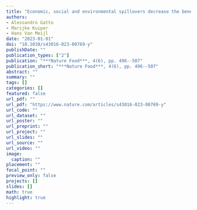 ```yaml
---
title: "Economic, social and environmental spillovers decrease the benefits of a global dietary shift"
authors: 
- Alessandro Gatto
- Marijke Kuiper
- Hans Van Meijl
date: "2023-01-01"
doi: "10.1038/s43016-023-00769-y"
publishDate: ""
publication_types: ["2"]
publication: "***Nature Food***, 4(6), pp. 496--507"
publication_short: "***Nature Food***, 4(6), pp. 496--507"
abstract: ""
summary: ""
tags: []
categories: []
featured: false
url_pdf: ""
url_pdf: "https://www.nature.com/articles/s43016-023-00769-y"
url_code: ""
url_dataset: ""
url_poster: ""
url_preprint: ""
url_project: ""
url_slides: ""
url_source: ""
url_video: ""
image: 
  caption: ""
placement: ""
focal_point: ""
preview_only: false
projects: []
slides: []
math: true
highlight: true
---
```

